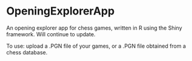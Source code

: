 # OpeningExplorerApp
An opening explorer app for chess games, written in R using the Shiny framework. Will continue to update.

To use: upload a .PGN file of your games, or a .PGN file obtained from a chess database. 
